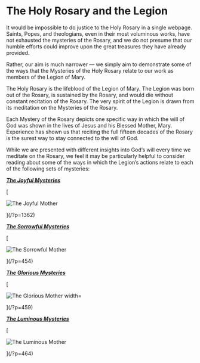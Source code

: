 # The Holy Rosary and the Legion



It would be impossible to do justice to the Holy Rosary in a single webpage. Saints, Popes, and theologians, even in their most voluminous works, have not exhausted the mysteries of the Rosary, and we do not presume that our humble efforts could improve upon the great treasures they have already provided.

Rather, our aim is much narrower — we simply aim to demonstrate some of the ways that the Mysteries of the Holy Rosary relate to our work as members of the Legion of Mary.

The Holy Rosary is the lifeblood of the Legion of Mary. The Legion was born out of the Rosary, is sustained by the Rosary, and would die without constant recitation of the Rosary. The very spirit of the Legion is drawn from its meditation on the Mysteries of the Rosary.

Each Mystery of the Rosary depicts one specific way in which the will of God was shown in the lives of Jesus and his Blessed Mother, Mary. Experience has shown us that reciting the full fifteen decades of the Rosary is the surest way to stay connected to the will of God.

While we are presented with different insights into God’s will every time we meditate on the Rosary, we feel it may be particularly helpful to consider reading about some of the ways in which the Legion’s actions relate to each of the following sets of mysteries:

**_[The Joyful Mysteries](/?p=1362)_**

[

![The Joyful Mother](https://thelegionofmaryri.wordpress.com/wp-content/uploads/2023/06/fc6c7-fullsizeoutput_3d76-1.jpeg)

](/?p=1362)



**_[The Sorrowful Mysteries](/?p=454)_**

[

![The Sorrowful Mother](https://thelegionofmaryri.wordpress.com/wp-content/uploads/2023/06/04dbf-fullsizeoutput_3d91.jpeg)

](/?p=454)

**_[The Glorious Mysteries](/?p=459)_**

[

![The Glorious Mother width=](https://thelegionofmaryri.wordpress.com/wp-content/uploads/2023/06/fa820-glorious-mysteries.jpg)

](/?p=459)

**_[The Luminous Mysteries](/?p=464)_**

[

![The Luminous Mother](https://thelegionofmaryri.wordpress.com/wp-content/uploads/2023/06/012da-luminous-mysteries.jpg)

](/?p=464)

